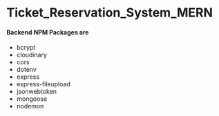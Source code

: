 # Ticket_Reservation_System_MERN

#### Backend NPM Packages are

* bcrypt
* cloudinary
* cors
* dotenv
* express
* express-fileupload
* jsonwebtoken
* mongoose
* nodemon